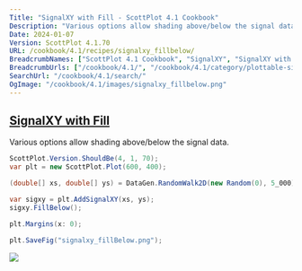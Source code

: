 ```yaml
---
Title: "SignalXY with Fill - ScottPlot 4.1 Cookbook"
Description: "Various options allow shading above/below the signal data."
Date: 2024-01-07
Version: ScottPlot 4.1.70
URL: /cookbook/4.1/recipes/signalxy_fillbelow/
BreadcrumbNames: ["ScottPlot 4.1 Cookbook", "SignalXY", "SignalXY with Fill"]
BreadcrumbUrls: ["/cookbook/4.1/", "/cookbook/4.1/category/plottable-signalxy", "/cookbook/4.1/recipes/signalxy_fillbelow/"]
SearchUrl: "/cookbook/4.1/search/"
OgImage: "/cookbook/4.1/images/signalxy_fillbelow.png"
---
```


<h2><a id='signalxy-with-fill' href='/cookbook/4.1/recipes/signalxy_fillbelow/'>SignalXY with Fill</a></h2>

Various options allow shading above/below the signal data.

```cs
ScottPlot.Version.ShouldBe(4, 1, 70);
var plt = new ScottPlot.Plot(600, 400);

(double[] xs, double[] ys) = DataGen.RandomWalk2D(new Random(0), 5_000);

var sigxy = plt.AddSignalXY(xs, ys);
sigxy.FillBelow();

plt.Margins(x: 0);

plt.SaveFig("signalxy_fillBelow.png");
```

<img src='../../images/signalxy_fillbelow.png' class='d-block mx-auto my-5' />


